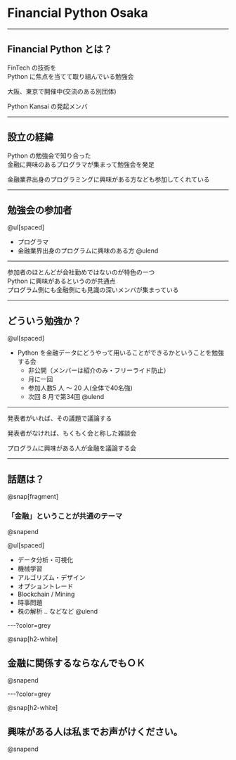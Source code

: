 # Financial Python Osaka 

---

## Financial Python とは？

FinTech の技術を     
Python に焦点を当てて取り組んでいる勉強会

大阪、東京で開催中(交流のある別団体)

Python Kansai の発起メンバ

---

## 設立の経緯

Python の勉強会で知り合った    
金融に興味のあるプログラマが集まって勉強会を発足

金融業界出身のプログラミングに興味がある方なども参加してくれている

---

## 勉強会の参加者

@ul[spaced]
- プログラマ
- 金融業界出身のプログラムに興味のある方
@ulend

---

参加者のほとんどが会社勤めではないのが特色の一つ    
Python に興味があるというのが共通点    
プログラム側にも金融側にも見識の深いメンバが集まっている    

---

## どういう勉強か？

@ul[spaced]
- Python を金融データにどうやって用いることができるかということを勉強する会
  - 非公開（メンバーは紹介のみ・フリーライド防止）
  - 月に一回
  - 参加人数5 人 〜 20 人(全体で40名強)
  - 次回 8 月で第34回
@ulend

---

発表者がいれば、その議題で議論する

発表者がなければ、もくもく会と称した雑談会

プログラムに興味がある人が金融を議論する会

---

## 話題は？

@snap[fragment]
### 「金融」ということが共通のテーマ
@snapend


@ul[spaced]
- データ分析・可視化
- 機械学習
- アルゴリズム・デザイン
- オプショントレード
- Blockchain / Mining
- 時事問題
- 株の解析 .. などなど
@ulend

---?color=grey

@snap[h2-white]
## 金融に関係するならなんでもＯＫ
@snapend

---?color=grey

@snap[h2-white]
## 興味がある人は私までお声がけください。
@snapend


